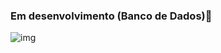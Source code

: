 
### Em desenvolvimento (Banco de Dados)🏦
![img](https://github.com/glaucotodesco/FATEC-Itu-AMS-ADS-ProjetoIntegrador-2024/assets/114953486/c42c488d-3754-401c-80c7-237faa63d5d9)

